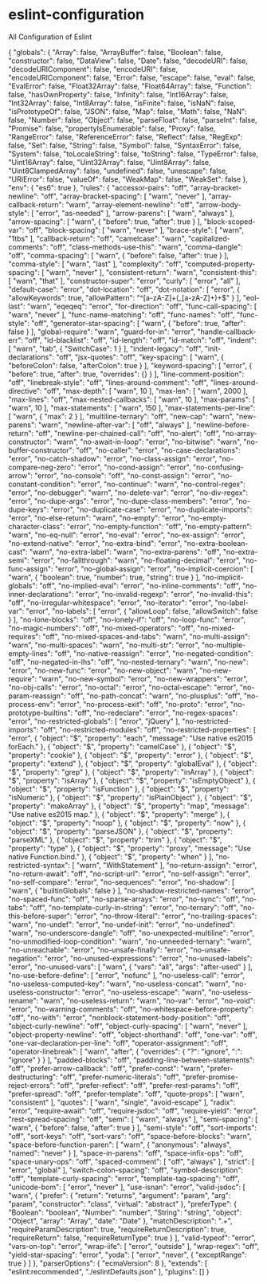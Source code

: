 # eslint-configuration
All Configuration of Eslint

{
  "globals": {
    "Array": false,
    "ArrayBuffer": false,
    "Boolean": false,
    "constructor": false,
    "DataView": false,
    "Date": false,
    "decodeURI": false,
    "decodeURIComponent": false,
    "encodeURI": false,
    "encodeURIComponent": false,
    "Error": false,
    "escape": false,
    "eval": false,
    "EvalError": false,
    "Float32Array": false,
    "Float64Array": false,
    "Function": false,
    "hasOwnProperty": false,
    "Infinity": false,
    "Int16Array": false,
    "Int32Array": false,
    "Int8Array": false,
    "isFinite": false,
    "isNaN": false,
    "isPrototypeOf": false,
    "JSON": false,
    "Map": false,
    "Math": false,
    "NaN": false,
    "Number": false,
    "Object": false,
    "parseFloat": false,
    "parseInt": false,
    "Promise": false,
    "propertyIsEnumerable": false,
    "Proxy": false,
    "RangeError": false,
    "ReferenceError": false,
    "Reflect": false,
    "RegExp": false,
    "Set": false,
    "String": false,
    "Symbol": false,
    "SyntaxError": false,
    "System": false,
    "toLocaleString": false,
    "toString": false,
    "TypeError": false,
    "Uint16Array": false,
    "Uint32Array": false,
    "Uint8Array": false,
    "Uint8ClampedArray": false,
    "undefined": false,
    "unescape": false,
    "URIError": false,
    "valueOf": false,
    "WeakMap": false,
    "WeakSet": false
  },
  "env": {
    "es6": true
  },
  "rules": {
    "accessor-pairs": "off",
    "array-bracket-newline": "off",
    "array-bracket-spacing": [
      "warn",
      "never"
    ],
    "array-callback-return": "warn",
    "array-element-newline": "off",
    "arrow-body-style": [
      "error",
      "as-needed"
    ],
    "arrow-parens": [
      "warn",
      "always"
    ],
    "arrow-spacing": [
      "warn",
      {
        "before": true,
        "after": true
      }
    ],
    "block-scoped-var": "off",
    "block-spacing": [
      "warn",
      "never"
    ],
    "brace-style": [
      "warn",
      "1tbs"
    ],
    "callback-return": "off",
    "camelcase": "warn",
    "capitalized-comments": "off",
    "class-methods-use-this": "warn",
    "comma-dangle": "off",
    "comma-spacing": [
      "warn",
      {
        "before": false,
        "after": true
      }
    ],
    "comma-style": [
      "warn",
      "last"
    ],
    "complexity": "off",
    "computed-property-spacing": [
      "warn",
      "never"
    ],
    "consistent-return": "warn",
    "consistent-this": [
      "warn",
      "that"
    ],
    "constructor-super": "error",
    "curly": [
      "error",
      "all"
    ],
    "default-case": "error",
    "dot-location": "off",
    "dot-notation": [
      "error",
      {
        "allowKeywords": true,
        "allowPattern": "^[a-zA-Z]+(_[a-zA-Z]+)+$"
      }
    ],
    "eol-last": "warn",
    "eqeqeq": "error",
    "for-direction": "off",
    "func-call-spacing": [
      "warn",
      "never"
    ],
    "func-name-matching": "off",
    "func-names": "off",
    "func-style": "off",
    "generator-star-spacing": [
      "warn",
      {
        "before": true,
        "after": false
      }
    ],
    "global-require": "warn",
    "guard-for-in": "error",
    "handle-callback-err": "off",
    "id-blacklist": "off",
    "id-length": "off",
    "id-match": "off",
    "indent": [
      "warn",
      "tab",
      {
        "SwitchCase": 1
      }
    ],
    "indent-legacy": "off",
    "init-declarations": "off",
    "jsx-quotes": "off",
    "key-spacing": [
      "warn",
      {
        "beforeColon": false,
        "afterColon": true
      }
    ],
    "keyword-spacing": [
      "error",
      {
        "before": true,
        "after": true,
        "overrides": {}
      }
    ],
    "line-comment-position": "off",
    "linebreak-style": "off",
    "lines-around-comment": "off",
    "lines-around-directive": "off",
    "max-depth": [
      "warn",
      10
    ],
    "max-len": [
      "warn",
      2000
    ],
    "max-lines": "off",
    "max-nested-callbacks": [
      "warn",
      10
    ],
    "max-params": [
      "warn",
      10
    ],
    "max-statements": [
      "warn",
      150
    ],
    "max-statements-per-line": [
      "warn",
      {
        "max": 2
      }
    ],
    "multiline-ternary": "off",
    "new-cap": "warn",
    "new-parens": "warn",
    "newline-after-var": [
      "off",
      "always"
    ],
    "newline-before-return": "off",
    "newline-per-chained-call": "off",
    "no-alert": "off",
    "no-array-constructor": "warn",
    "no-await-in-loop": "error",
    "no-bitwise": "warn",
    "no-buffer-constructor": "off",
    "no-caller": "error",
    "no-case-declarations": "error",
    "no-catch-shadow": "error",
    "no-class-assign": "error",
    "no-compare-neg-zero": "error",
    "no-cond-assign": "error",
    "no-confusing-arrow": "error",
    "no-console": "off",
    "no-const-assign": "error",
    "no-constant-condition": "error",
    "no-continue": "warn",
    "no-control-regex": "error",
    "no-debugger": "warn",
    "no-delete-var": "error",
    "no-div-regex": "error",
    "no-dupe-args": "error",
    "no-dupe-class-members": "error",
    "no-dupe-keys": "error",
    "no-duplicate-case": "error",
    "no-duplicate-imports": "error",
    "no-else-return": "warn",
    "no-empty": "error",
    "no-empty-character-class": "error",
    "no-empty-function": "off",
    "no-empty-pattern": "warn",
    "no-eq-null": "error",
    "no-eval": "error",
    "no-ex-assign": "error",
    "no-extend-native": "error",
    "no-extra-bind": "error",
    "no-extra-boolean-cast": "warn",
    "no-extra-label": "warn",
    "no-extra-parens": "off",
    "no-extra-semi": "error",
    "no-fallthrough": "warn",
    "no-floating-decimal": "error",
    "no-func-assign": "error",
    "no-global-assign": "error",
    "no-implicit-coercion": [
      "warn",
      {
        "boolean": true,
        "number": true,
        "string": true
      }
    ],
    "no-implicit-globals": "off",
    "no-implied-eval": "error",
    "no-inline-comments": "off",
    "no-inner-declarations": "error",
    "no-invalid-regexp": "error",
    "no-invalid-this": "off",
    "no-irregular-whitespace": "error",
    "no-iterator": "error",
    "no-label-var": "error",
    "no-labels": [
      "error",
      {
        "allowLoop": false,
        "allowSwitch": false
      }
    ],
    "no-lone-blocks": "off",
    "no-lonely-if": "off",
    "no-loop-func": "error",
    "no-magic-numbers": "off",
    "no-mixed-operators": "off",
    "no-mixed-requires": "off",
    "no-mixed-spaces-and-tabs": "warn",
    "no-multi-assign": "warn",
    "no-multi-spaces": "warn",
    "no-multi-str": "error",
    "no-multiple-empty-lines": "off",
    "no-native-reassign": "error",
    "no-negated-condition": "off",
    "no-negated-in-lhs": "off",
    "no-nested-ternary": "warn",
    "no-new": "error",
    "no-new-func": "error",
    "no-new-object": "warn",
    "no-new-require": "warn",
    "no-new-symbol": "error",
    "no-new-wrappers": "error",
    "no-obj-calls": "error",
    "no-octal": "error",
    "no-octal-escape": "error",
    "no-param-reassign": "off",
    "no-path-concat": "warn",
    "no-plusplus": "off",
    "no-process-env": "error",
    "no-process-exit": "off",
    "no-proto": "error",
    "no-prototype-builtins": "off",
    "no-redeclare": "error",
    "no-regex-spaces": "error",
    "no-restricted-globals": [
      "error",
      "jQuery"
    ],
    "no-restricted-imports": "off",
    "no-restricted-modules": "off",
    "no-restricted-properties": [
      "error",
      {
        "object": "$",
        "property": "each",
        "message": "Use native es2015 forEach."
      },
      {
        "object": "$",
        "property": "camelCase"
      },
      {
        "object": "$",
        "property": "cookie"
      },
      {
        "object": "$",
        "property": "error"
      },
      {
        "object": "$",
        "property": "extend"
      },
      {
        "object": "$",
        "property": "globalEval"
      },
      {
        "object": "$",
        "property": "grep"
      },
      {
        "object": "$",
        "property": "inArray"
      },
      {
        "object": "$",
        "property": "isArray"
      },
      {
        "object": "$",
        "property": "isEmptyObject"
      },
      {
        "object": "$",
        "property": "isFunction"
      },
      {
        "object": "$",
        "property": "isNumeric"
      },
      {
        "object": "$",
        "property": "isPlainObject"
      },
      {
        "object": "$",
        "property": "makeArray"
      },
      {
        "object": "$",
        "property": "map",
        "message": "Use native es2015 map."
      },
      {
        "object": "$",
        "property": "merge"
      },
      {
        "object": "$",
        "property": "noop"
      },
      {
        "object": "$",
        "property": "now"
      },
      {
        "object": "$",
        "property": "parseJSON"
      },
      {
        "object": "$",
        "property": "parseXML"
      },
      {
        "object": "$",
        "property": "trim"
      },
      {
        "object": "$",
        "property": "type"
      },
      {
        "object": "$",
        "property": "proxy",
        "message": "Use native Function.bind."
      },
      {
        "object": "$",
        "property": "when"
      }
    ],
    "no-restricted-syntax": [
      "warn",
      "WithStatement"
    ],
    "no-return-assign": "error",
    "no-return-await": "off",
    "no-script-url": "error",
    "no-self-assign": "error",
    "no-self-compare": "error",
    "no-sequences": "error",
    "no-shadow": [
      "warn",
      {
        "builtinGlobals": false
      }
    ],
    "no-shadow-restricted-names": "error",
    "no-spaced-func": "off",
    "no-sparse-arrays": "error",
    "no-sync": "off",
    "no-tabs": "off",
    "no-template-curly-in-string": "error",
    "no-ternary": "off",
    "no-this-before-super": "error",
    "no-throw-literal": "error",
    "no-trailing-spaces": "warn",
    "no-undef": "error",
    "no-undef-init": "error",
    "no-undefined": "warn",
    "no-underscore-dangle": "off",
    "no-unexpected-multiline": "error",
    "no-unmodified-loop-condition": "warn",
    "no-unneeded-ternary": "warn",
    "no-unreachable": "error",
    "no-unsafe-finally": "error",
    "no-unsafe-negation": "error",
    "no-unused-expressions": "error",
    "no-unused-labels": "error",
    "no-unused-vars": [
      "warn",
      {
        "vars": "all",
        "args": "after-used"
      }
    ],
    "no-use-before-define": [
      "error",
      "nofunc"
    ],
    "no-useless-call": "error",
    "no-useless-computed-key": "warn",
    "no-useless-concat": "warn",
    "no-useless-constructor": "error",
    "no-useless-escape": "warn",
    "no-useless-rename": "warn",
    "no-useless-return": "warn",
    "no-var": "error",
    "no-void": "error",
    "no-warning-comments": "off",
    "no-whitespace-before-property": "off",
    "no-with": "error",
    "nonblock-statement-body-position": "off",
    "object-curly-newline": "off",
    "object-curly-spacing": [
      "warn",
      "never"
    ],
    "object-property-newline": "off",
    "object-shorthand": "off",
    "one-var": "off",
    "one-var-declaration-per-line": "off",
    "operator-assignment": "off",
    "operator-linebreak": [
      "warn",
      "after",
      {
        "overrides": {
          "?": "ignore",
          ":": "ignore"
        }
      }
    ],
    "padded-blocks": "off",
    "padding-line-between-statements": "off",
    "prefer-arrow-callback": "off",
    "prefer-const": "warn",
    "prefer-destructuring": "off",
    "prefer-numeric-literals": "off",
    "prefer-promise-reject-errors": "off",
    "prefer-reflect": "off",
    "prefer-rest-params": "off",
    "prefer-spread": "off",
    "prefer-template": "off",
    "quote-props": [
      "warn",
      "consistent"
    ],
    "quotes": [
      "warn",
      "single",
      "avoid-escape"
    ],
    "radix": "error",
    "require-await": "off",
    "require-jsdoc": "off",
    "require-yield": "error",
    "rest-spread-spacing": "off",
    "semi": [
      "warn",
      "always"
    ],
    "semi-spacing": [
      "warn",
      {
        "before": false,
        "after": true
      }
    ],
    "semi-style": "off",
    "sort-imports": "off",
    "sort-keys": "off",
    "sort-vars": "off",
    "space-before-blocks": "warn",
    "space-before-function-paren": [
      "warn",
      {
        "anonymous": "always",
        "named": "never"
      }
    ],
    "space-in-parens": "off",
    "space-infix-ops": "off",
    "space-unary-ops": "off",
    "spaced-comment": [
      "off",
      "always"
    ],
    "strict": [
      "error",
      "global"
    ],
    "switch-colon-spacing": "off",
    "symbol-description": "off",
    "template-curly-spacing": "error",
    "template-tag-spacing": "off",
    "unicode-bom": [
      "error",
      "never"
    ],
    "use-isnan": "error",
    "valid-jsdoc": [
      "warn",
      {
        "prefer": {
          "return": "returns",
          "argument": "param",
          "arg": "param",
          "constructor": "class",
          "virtual": "abstract"
        },
        "preferType": {
          "Boolean": "boolean",
          "Number": "number",
          "String": "string",
          "object": "Object",
          "array": "Array",
          "date": "Date"
        },
        "matchDescription": ".+",
        "requireParamDescription": true,
        "requireReturnDescription": true,
        "requireReturn": false,
        "requireReturnType": true
      }
    ],
    "valid-typeof": "error",
    "vars-on-top": "error",
    "wrap-iife": [
      "error",
      "outside"
    ],
    "wrap-regex": "off",
    "yield-star-spacing": "error",
    "yoda": [
      "error",
      "never",
      {
        "exceptRange": true
      }
    ]
  },
  "parserOptions": {
    "ecmaVersion": 8
  },
  "extends": [
    "eslint:recommended",
    "./eslintDefaults.json"
  ],
  "plugins": []
}

